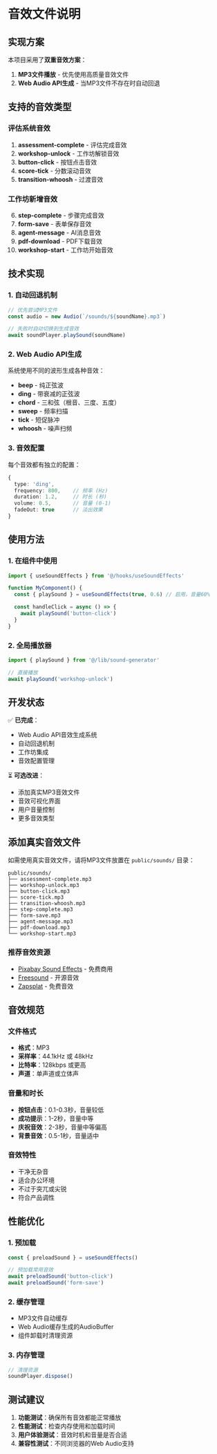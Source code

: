 # 音效文件说明

## 实现方案

本项目采用了**双重音效方案**：
1. **MP3文件播放** - 优先使用高质量音效文件
2. **Web Audio API生成** - 当MP3文件不存在时自动回退

## 支持的音效类型

### 评估系统音效
1. **assessment-complete** - 评估完成音效
2. **workshop-unlock** - 工作坊解锁音效
3. **button-click** - 按钮点击音效
4. **score-tick** - 分数滚动音效
5. **transition-whoosh** - 过渡音效

### 工作坊新增音效
6. **step-complete** - 步骤完成音效
7. **form-save** - 表单保存音效
8. **agent-message** - AI消息音效
9. **pdf-download** - PDF下载音效
10. **workshop-start** - 工作坊开始音效

## 技术实现

### 1. 自动回退机制
```typescript
// 优先尝试MP3文件
const audio = new Audio(`/sounds/${soundName}.mp3`)

// 失败时自动切换到生成音效
await soundPlayer.playSound(soundName)
```

### 2. Web Audio API生成
系统使用不同的波形生成各种音效：
- **beep** - 纯正弦波
- **ding** - 带衰减的正弦波
- **chord** - 三和弦（根音、三度、五度）
- **sweep** - 频率扫描
- **tick** - 短促脉冲
- **whoosh** - 噪声扫频

### 3. 音效配置
每个音效都有独立的配置：
```typescript
{
  type: 'ding',
  frequency: 800,    // 频率 (Hz)
  duration: 1.2,     // 时长 (秒)
  volume: 0.5,       // 音量 (0-1)
  fadeOut: true      // 淡出效果
}
```

## 使用方法

### 1. 在组件中使用
```typescript
import { useSoundEffects } from '@/hooks/useSoundEffects'

function MyComponent() {
  const { playSound } = useSoundEffects(true, 0.6) // 启用，音量60%

  const handleClick = async () => {
    await playSound('button-click')
  }
}
```

### 2. 全局播放器
```typescript
import { playSound } from '@/lib/sound-generator'

// 直接播放
await playSound('workshop-unlock')
```

## 开发状态

✅ **已完成**：
- Web Audio API音效生成系统
- 自动回退机制
- 工作坊集成
- 音效配置管理

⏳ **可选改进**：
- 添加真实MP3音效文件
- 音效可视化界面
- 用户音量控制
- 更多音效类型

## 添加真实音效文件

如需使用真实音效文件，请将MP3文件放置在 `public/sounds/` 目录：

```
public/sounds/
├── assessment-complete.mp3
├── workshop-unlock.mp3
├── button-click.mp3
├── score-tick.mp3
├── transition-whoosh.mp3
├── step-complete.mp3
├── form-save.mp3
├── agent-message.mp3
├── pdf-download.mp3
└── workshop-start.mp3
```

### 推荐音效资源
- [Pixabay Sound Effects](https://pixabay.com/sound-effects/) - 免费商用
- [Freesound](https://freesound.org/) - 开源音效
- [Zapsplat](https://www.zapsplat.com/) - 免费音效

## 音效规范

### 文件格式
- **格式**：MP3
- **采样率**：44.1kHz 或 48kHz
- **比特率**：128kbps 或更高
- **声道**：单声道或立体声

### 音量和时长
- **按钮点击**：0.1-0.3秒，音量较低
- **成功提示**：1-2秒，音量中等
- **庆祝音效**：2-3秒，音量中等偏高
- **背景音效**：0.5-1秒，音量适中

### 音效特性
- 干净无杂音
- 适合办公环境
- 不过于突兀或尖锐
- 符合产品调性

## 性能优化

### 1. 预加载
```typescript
const { preloadSound } = useSoundEffects()

// 预加载常用音效
await preloadSound('button-click')
await preloadSound('form-save')
```

### 2. 缓存管理
- MP3文件自动缓存
- Web Audio缓存生成的AudioBuffer
- 组件卸载时清理资源

### 3. 内存管理
```typescript
// 清理资源
soundPlayer.dispose()
```

## 测试建议

1. **功能测试**：确保所有音效都能正常播放
2. **性能测试**：检查内存使用和加载时间
3. **用户体验测试**：音效时机和音量是否合适
4. **兼容性测试**：不同浏览器的Web Audio支持
